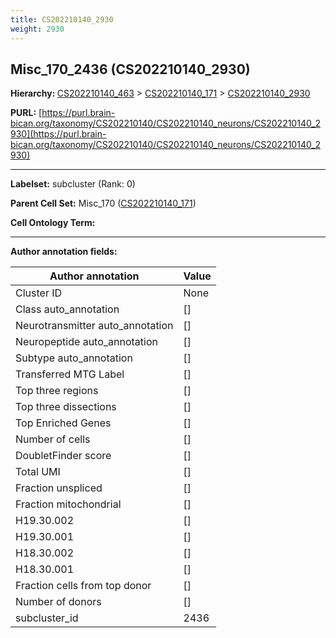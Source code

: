 ```yaml
---
title: CS202210140_2930
weight: 2930
---
```

## Misc_170_2436 (CS202210140_2930)
<b>Hierarchy: </b>
[CS202210140_463](../CS202210140_463) >
[CS202210140_171](../CS202210140_171) >
[CS202210140_2930](../CS202210140_2930)

**PURL:** [https://purl.brain-bican.org/taxonomy/CS202210140/CS202210140_neurons/CS202210140_2930](https://purl.brain-bican.org/taxonomy/CS202210140/CS202210140_neurons/CS202210140_2930)

---


**Labelset:** subcluster (Rank: 0)

**Parent Cell Set:** Misc_170 ([CS202210140_171](../CS202210140_171))



**Cell Ontology Term:** 

[MARKER GENES.]: #


---

[TRANSFERRED ANNOTATIONS.]: #


[AUTHOR ANNOTATION FIELDS.]: #


**Author annotation fields:**

| Author annotation | Value |
|-------------------|-------|
|Cluster ID|None|
|Class auto_annotation|[]|
|Neurotransmitter auto_annotation|[]|
|Neuropeptide auto_annotation|[]|
|Subtype auto_annotation|[]|
|Transferred MTG Label|[]|
|Top three regions|[]|
|Top three dissections|[]|
|Top Enriched Genes|[]|
|Number of cells|[]|
|DoubletFinder score|[]|
|Total UMI|[]|
|Fraction unspliced|[]|
|Fraction mitochondrial|[]|
|H19.30.002|[]|
|H19.30.001|[]|
|H18.30.002|[]|
|H18.30.001|[]|
|Fraction cells from top donor|[]|
|Number of donors|[]|
|subcluster_id|2436|
